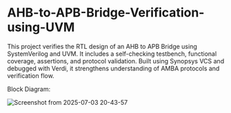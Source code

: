 # AHB-to-APB-Bridge-Verification-using-UVM
This project verifies the RTL design of an AHB to APB Bridge using SystemVerilog and UVM. It includes a self-checking testbench, functional coverage, assertions, and protocol validation. Built using Synopsys VCS and debugged with Verdi, it strengthens understanding of AMBA protocols and verification flow.

Block Diagram:



![Screenshot from 2025-07-03 20-43-57](https://github.com/user-attachments/assets/5226965b-88d5-4529-b005-390e4a44a1df)
